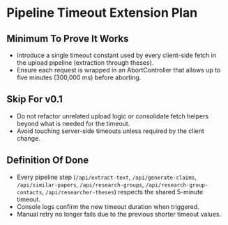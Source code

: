 # Pipeline Timeout Extension Plan

## Minimum To Prove It Works
- Introduce a single timeout constant used by every client-side fetch in the upload pipeline (extraction through theses).
- Ensure each request is wrapped in an AbortController that allows up to five minutes (300,000 ms) before aborting.

## Skip For v0.1
- Do not refactor unrelated upload logic or consolidate fetch helpers beyond what is needed for the timeout.
- Avoid touching server-side timeouts unless required by the client change.

## Definition Of Done
- Every pipeline step (`/api/extract-text`, `/api/generate-claims`, `/api/similar-papers`, `/api/research-groups`, `/api/research-group-contacts`, `/api/researcher-theses`) respects the shared 5-minute timeout.
- Console logs confirm the new timeout duration when triggered.
- Manual retry no longer fails due to the previous shorter timeout values.
